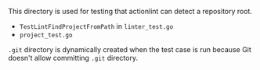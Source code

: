 This directory is used for testing that actionlint can detect a repository root.

- `TestLintFindProjectFromPath` in `linter_test.go`
- `project_test.go`

`.git` directory is dynamically created when the test case is run because Git doesn't allow committing `.git` directory.
